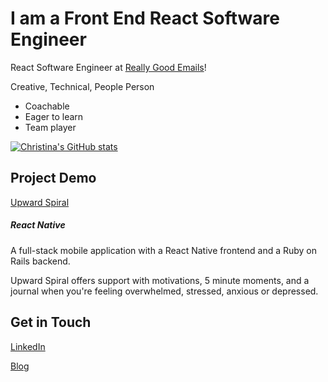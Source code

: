 # I am a Front End React Software Engineer


React Software Engineer at [Really Good Emails](https://reallygoodemails.com/)!

Creative, Technical, People Person


* Coachable
* Eager to learn
* Team player


[![Christina's GitHub stats](https://github-readme-stats.vercel.app/api?username=cguliuzza&hide=issues,contribs&count_private=true&show_icons=true&theme=transparent)](https://github.com/cguliuzza/github-readme-stats)


## Project Demo

[Upward Spiral](https://youtu.be/Q21FRmldRZc)


##### React Native


A full-stack mobile application with a React Native frontend and a Ruby on Rails backend. 

Upward Spiral offers support with motivations, 5 minute moments, and a journal when you're feeling overwhelmed, stressed, anxious or depressed.



	
## Get in Touch


[LinkedIn](https://www.linkedin.com/in/christina-guliuzza-668354133/)


[Blog](https://tinacaptures.com/category/software-engineering/)


<!-- This is a comment -->
